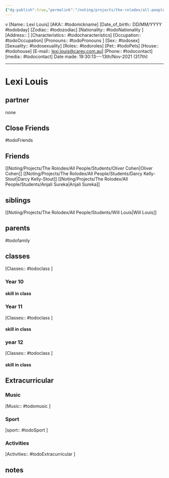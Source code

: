 ```yaml
---
{"dg-publish":true,"permalink":"/noting/projects/the-rolodex/all-people/students/lexi-louis/","dgHomeLink":true,"dgPassFrontmatter":false}
---
```


v
[Name:: Lexi Louis]
[AKA:: #todonickname]
[Date_of_birth:: DD/MM/YYYY #todobday] 
[Zodiac:: #todozodiac] 
[Nationality:: #todoNationality ]
[Address:: ]
[Characteristics::  #todocharacteristics]
[Occupation:: #todoOccupation]
[Pronouns:: #todoPronouns ]
[Sex:: #todosex]
[Sexuality:: #todosexuality]
[Roles:: #todoroles]
[Pet:: #todoPets]
[House:: #todohouse]
[E-mail:: <lexi.louis@carey.com.au>]
[Phone:: #todocontact]
[media:: #todocontact]
Date made: 19:30:13---13th/Nov-2021 (317th) 

---
# Lexi Louis
## partner
none
## Close Friends
#todoFriends
## Friends
[[Noting/Projects/The Rolodex/All People/Students/Oliver Cohen|Oliver Cohen]]
[[Noting/Projects/The Rolodex/All People/Students/Darcy Kelly-Stout|Darcy Kelly-Stout]]
[[Noting/Projects/The Rolodex/All People/Students/Anjali Sureka|Anjali Sureka]]
## siblings
[[Noting/Projects/The Rolodex/All People/Students/Will Louis|Will Louis]]
## parents
#todofamily
## classes
[Classes:: #todoclass ]
### Year 10
#### skill in class
### Year 11
[Classes:: #todoclass ]
#### skill in class
### year 12
[Classes:: #todoclass ]
#### skill in class
## Extracurricular
### Music
[Music:: #todomusic ]
### Sport
[sport:: #todoSport ]
### Activities
[Activities:: #todoExtracurricular ]
## notes
